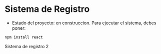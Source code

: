 <h1>Sistema de Registro</h1>

- Estado del proyecto: en construccion.
Para ejecutar el sistema, debes poner:

```npm install react```

Sistema de registro 2


